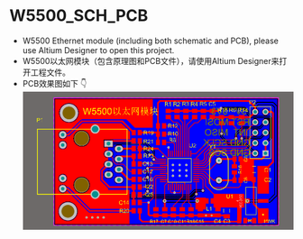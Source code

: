 # W5500_SCH_PCB
+ W5500 Ethernet module (including both schematic and PCB), please use Altium Designer to open this project.
+ W5500以太网模块（包含原理图和PCB文件），请使用Altium Designer来打开工程文件。
+ PCB效果图如下 👇
![image](https://github.com/Todd-Qi/W5500_SCH_PCB/blob/main/figures/pcb1.png)
